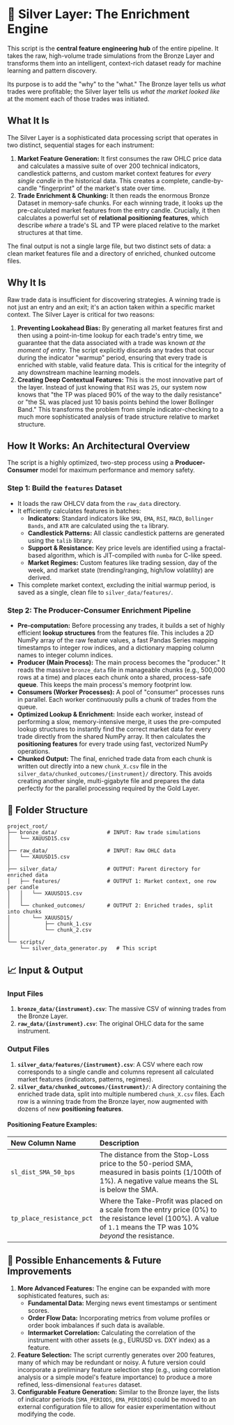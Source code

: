 # 🥈 Silver Layer: The Enrichment Engine

This script is the **central feature engineering hub** of the entire pipeline. It takes the raw, high-volume trade simulations from the Bronze Layer and transforms them into an intelligent, context-rich dataset ready for machine learning and pattern discovery.

Its purpose is to add the "why" to the "what." The Bronze layer tells us _what_ trades were profitable; the Silver layer tells us _what the market looked like_ at the moment each of those trades was initiated.

## What It Is

The Silver Layer is a sophisticated data processing script that operates in two distinct, sequential stages for each instrument:

1.  **Market Feature Generation:** It first consumes the raw OHLC price data and calculates a massive suite of over 200 technical indicators, candlestick patterns, and custom market context features for _every single candle_ in the historical data. This creates a complete, candle-by-candle "fingerprint" of the market's state over time.
2.  **Trade Enrichment & Chunking:** It then reads the enormous Bronze Dataset in memory-safe chunks. For each winning trade, it looks up the pre-calculated market features from the entry candle. Crucially, it then calculates a powerful set of **relational positioning features**, which describe _where_ a trade's SL and TP were placed relative to the market structures at that time.

The final output is not a single large file, but two distinct sets of data: a clean market features file and a directory of enriched, chunked outcome files.

## Why It Is

Raw trade data is insufficient for discovering strategies. A winning trade is not just an entry and an exit; it's an action taken within a specific market context. The Silver Layer is critical for two reasons:

1.  **Preventing Lookahead Bias:** By generating all market features first and then using a point-in-time lookup for each trade's entry time, we guarantee that the data associated with a trade was known _at the moment of entry_. The script explicitly discards any trades that occur during the indicator "warmup" period, ensuring that every trade is enriched with stable, valid feature data. This is critical for the integrity of any downstream machine learning models.
2.  **Creating Deep Contextual Features:** This is the most innovative part of the layer. Instead of just knowing that `RSI` was `25`, our system now knows that "the TP was placed 90% of the way to the daily resistance" or "the SL was placed just 10 basis points behind the lower Bollinger Band." This transforms the problem from simple indicator-checking to a much more sophisticated analysis of trade structure relative to market structure.

## How It Works: An Architectural Overview

The script is a highly optimized, two-step process using a **Producer-Consumer** model for maximum performance and memory safety.

### Step 1: Build the `features` Dataset

- It loads the raw OHLCV data from the `raw_data` directory.
- It efficiently calculates features in batches:
  - **Indicators:** Standard indicators like `SMA`, `EMA`, `RSI`, `MACD`, `Bollinger Bands`, and `ATR` are calculated using the `ta` library.
  - **Candlestick Patterns:** All classic candlestick patterns are generated using the `talib` library.
  - **Support & Resistance:** Key price levels are identified using a fractal-based algorithm, which is JIT-compiled with `numba` for C-like speed.
  - **Market Regimes:** Custom features like trading session, day of the week, and market state (trending/ranging, high/low volatility) are derived.
- This complete market context, excluding the initial warmup period, is saved as a single, clean file to `silver_data/features/`.

### Step 2: The Producer-Consumer Enrichment Pipeline

- **Pre-computation:** Before processing any trades, it builds a set of highly efficient **lookup structures** from the features file. This includes a 2D NumPy array of the raw feature values, a fast Pandas Series mapping timestamps to integer row indices, and a dictionary mapping column names to integer column indices.
- **Producer (Main Process):** The main process becomes the "producer." It reads the massive `bronze_data` file in manageable chunks (e.g., 500,000 rows at a time) and places each chunk onto a shared, process-safe **queue**. This keeps the main process's memory footprint low.
- **Consumers (Worker Processes):** A pool of "consumer" processes runs in parallel. Each worker continuously pulls a chunk of trades from the queue.
- **Optimized Lookup & Enrichment:** Inside each worker, instead of performing a slow, memory-intensive merge, it uses the pre-computed lookup structures to instantly find the correct market data for every trade directly from the shared NumPy array. It then calculates the **positioning features** for every trade using fast, vectorized NumPy operations.
- **Chunked Output:** The final, enriched trade data from each chunk is written out directly into a new `chunk_X.csv` file in the `silver_data/chunked_outcomes/{instrument}/` directory. This avoids creating another single, multi-gigabyte file and prepares the data perfectly for the parallel processing required by the Gold Layer.

## 📁 Folder Structure

```
project_root/
├── bronze_data/                # INPUT: Raw trade simulations
│   └── XAUUSD15.csv
│
├── raw_data/                   # INPUT: Raw OHLC data
│   └── XAUUSD15.csv
│
├── silver_data/                # OUTPUT: Parent directory for enriched data
│   ├── features/               # OUTPUT 1: Market context, one row per candle
│   │   └── XAUUSD15.csv
│   │
│   └── chunked_outcomes/       # OUTPUT 2: Enriched trades, split into chunks
│       └── XAUUSD15/
│           ├── chunk_1.csv
│           └── chunk_2.csv
│
└── scripts/
    └── silver_data_generator.py   # This script
```

## 📈 Input & Output

### Input Files

1.  **`bronze_data/{instrument}.csv`**: The massive CSV of winning trades from the Bronze Layer.
2.  **`raw_data/{instrument}.csv`**: The original OHLC data for the same instrument.

### Output Files

1.  **`silver_data/features/{instrument}.csv`**: A CSV where each row corresponds to a single candle and columns represent all calculated market features (indicators, patterns, regimes).
2.  **`silver_data/chunked_outcomes/{instrument}/`**: A directory containing the enriched trade data, split into multiple numbered `chunk_X.csv` files. Each row is a winning trade from the Bronze layer, now augmented with dozens of new **positioning features**.

#### Positioning Feature Examples:

| New Column Name           | Description                                                                                                                                                          |
| :------------------------ | :------------------------------------------------------------------------------------------------------------------------------------------------------------------- |
| `sl_dist_SMA_50_bps`      | The distance from the Stop-Loss price to the 50-period SMA, measured in basis points (1/100th of 1%). A negative value means the SL is below the SMA.                |
| `tp_place_resistance_pct` | Where the Take-Profit was placed on a scale from the entry price (0%) to the resistance level (100%). A value of `1.1` means the TP was 10% _beyond_ the resistance. |

## 🚀 Possible Enhancements & Future Improvements

1.  **More Advanced Features:** The engine can be expanded with more sophisticated features, such as:
    - **Fundamental Data:** Merging news event timestamps or sentiment scores.
    - **Order Flow Data:** Incorporating metrics from volume profiles or order book imbalances if such data is available.
    - **Intermarket Correlation:** Calculating the correlation of the instrument with other assets (e.g., EURUSD vs. DXY index) as a feature.
2.  **Feature Selection:** The script currently generates over 200 features, many of which may be redundant or noisy. A future version could incorporate a preliminary feature selection step (e.g., using correlation analysis or a simple model's feature importance) to produce a more refined, less-dimensional `features` dataset.
3.  **Configurable Feature Generation:** Similar to the Bronze layer, the lists of indicator periods (`SMA_PERIODS`, `EMA_PERIODS`) could be moved to an external configuration file to allow for easier experimentation without modifying the code.
